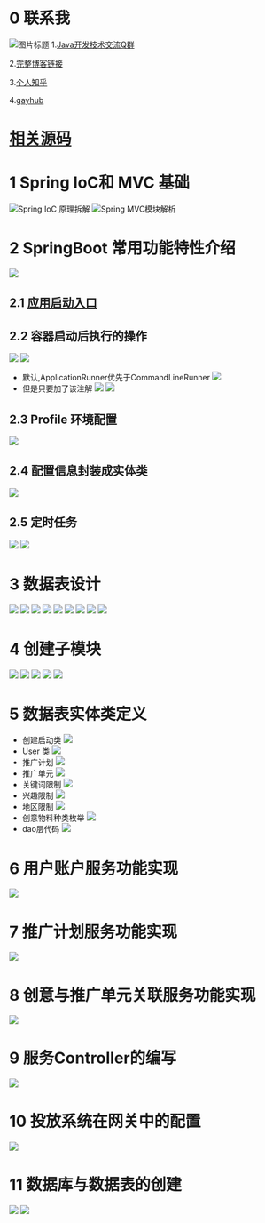 # 0 联系我
![](http://upload-images.jianshu.io/upload_images/4685968-6a8b28d2fd95e8b7?imageMogr2/auto-orient/strip%7CimageView2/2/w/1240 "图片标题") 
1.[Java开发技术交流Q群](https://jq.qq.com/?_wv=1027&k=5UB4P1T)

2.[完整博客链接](https://blog.csdn.net/qq_33589510)

3.[个人知乎](http://www.zhihu.com/people/shi-shu-sheng-)

4.[gayhub](https://github.com/Wasabi1234)

# [相关源码](https://github.com/Wasabi1234/JavaEdge-Ad-Spring-Cloud)

# 1 Spring IoC和 MVC 基础
![Spring IoC 原理拆解](https://upload-images.jianshu.io/upload_images/4685968-a23dae2955d87ee7.png?imageMogr2/auto-orient/strip%7CimageView2/2/w/1240)
![Spring MVC模块解析](https://upload-images.jianshu.io/upload_images/4685968-3e674f86544bf8bd.png?imageMogr2/auto-orient/strip%7CimageView2/2/w/1240)

# 2 SpringBoot 常用功能特性介绍
![](https://upload-images.jianshu.io/upload_images/4685968-aeee928c93cf7d97.png?imageMogr2/auto-orient/strip%7CimageView2/2/w/1240)

## 2.1 [应用启动入口](https://www.jianshu.com/p/b46f859c84d5)

## 2.2 容器启动后执行的操作
![](https://upload-images.jianshu.io/upload_images/4685968-664fb0a183ca2a80.png?imageMogr2/auto-orient/strip%7CimageView2/2/w/1240)
![](https://upload-images.jianshu.io/upload_images/4685968-01f674ced21066e5.png?imageMogr2/auto-orient/strip%7CimageView2/2/w/1240)
- 默认,ApplicationRunner优先于CommandLineRunner
![](https://upload-images.jianshu.io/upload_images/4685968-6d82bb71b0528910.png?imageMogr2/auto-orient/strip%7CimageView2/2/w/1240)
- 但是只要加了该注解
![](https://upload-images.jianshu.io/upload_images/4685968-980a3b73bd480fcf.png?imageMogr2/auto-orient/strip%7CimageView2/2/w/1240)
![](https://upload-images.jianshu.io/upload_images/4685968-c4dc3af770bd9fdc.png?imageMogr2/auto-orient/strip%7CimageView2/2/w/1240)

## 2.3 Profile 环境配置
![](https://upload-images.jianshu.io/upload_images/4685968-594afbef680380fa.png?imageMogr2/auto-orient/strip%7CimageView2/2/w/1240)

## 2.4 配置信息封装成实体类
![](https://upload-images.jianshu.io/upload_images/4685968-66c25bce64cc7256.png?imageMogr2/auto-orient/strip%7CimageView2/2/w/1240)

## 2.5 定时任务
![](https://upload-images.jianshu.io/upload_images/4685968-5ad8db41b440fd76.png?imageMogr2/auto-orient/strip%7CimageView2/2/w/1240)
![](https://upload-images.jianshu.io/upload_images/4685968-d2e011632d5315d7.png?imageMogr2/auto-orient/strip%7CimageView2/2/w/1240)

# 3 数据表设计
![](https://upload-images.jianshu.io/upload_images/4685968-0f54947e2c5875a0.png?imageMogr2/auto-orient/strip%7CimageView2/2/w/1240)
![](https://upload-images.jianshu.io/upload_images/4685968-eedd69542ea66953.png?imageMogr2/auto-orient/strip%7CimageView2/2/w/1240)
![](https://upload-images.jianshu.io/upload_images/4685968-17f8e40aad18835f.png?imageMogr2/auto-orient/strip%7CimageView2/2/w/1240)
![](https://upload-images.jianshu.io/upload_images/4685968-d421cde710321133.png?imageMogr2/auto-orient/strip%7CimageView2/2/w/1240)
![](https://upload-images.jianshu.io/upload_images/4685968-3a290367578c4ba8.png?imageMogr2/auto-orient/strip%7CimageView2/2/w/1240)
![](https://upload-images.jianshu.io/upload_images/4685968-ab4065b35e3f335a.png?imageMogr2/auto-orient/strip%7CimageView2/2/w/1240)
![](https://upload-images.jianshu.io/upload_images/4685968-f323c763b00eb5e3.png?imageMogr2/auto-orient/strip%7CimageView2/2/w/1240)
![](https://upload-images.jianshu.io/upload_images/4685968-0e40706c4432bc5d.png?imageMogr2/auto-orient/strip%7CimageView2/2/w/1240)
![](https://upload-images.jianshu.io/upload_images/4685968-df3f90ac4afbfe76.png?imageMogr2/auto-orient/strip%7CimageView2/2/w/1240)

# 4 创建子模块
![](https://upload-images.jianshu.io/upload_images/4685968-884ce9e511581be6.png?imageMogr2/auto-orient/strip%7CimageView2/2/w/1240)
![](https://upload-images.jianshu.io/upload_images/4685968-0c59340159c13087.png?imageMogr2/auto-orient/strip%7CimageView2/2/w/1240)
![](https://upload-images.jianshu.io/upload_images/4685968-b9973a37b3876971.png?imageMogr2/auto-orient/strip%7CimageView2/2/w/1240)
![](https://upload-images.jianshu.io/upload_images/4685968-4c521fc99246bbc5.png?imageMogr2/auto-orient/strip%7CimageView2/2/w/1240)
![](https://upload-images.jianshu.io/upload_images/4685968-ecb3a3037a748fdd.png?imageMogr2/auto-orient/strip%7CimageView2/2/w/1240)

# 5 数据表实体类定义
- 创建启动类
![](https://upload-images.jianshu.io/upload_images/4685968-ff9363f3e0fa3b90.png?imageMogr2/auto-orient/strip%7CimageView2/2/w/1240)
- User 类
![](https://upload-images.jianshu.io/upload_images/4685968-3ff2cffe86aa3eff.png?imageMogr2/auto-orient/strip%7CimageView2/2/w/1240)
- 推广计划
![](https://upload-images.jianshu.io/upload_images/4685968-be57964fab682cee.png?imageMogr2/auto-orient/strip%7CimageView2/2/w/1240)
- 推广单元
![](https://upload-images.jianshu.io/upload_images/4685968-829153207533a0eb.png?imageMogr2/auto-orient/strip%7CimageView2/2/w/1240)
- 关键词限制
![](https://upload-images.jianshu.io/upload_images/4685968-78abdbc88af41a6f.png?imageMogr2/auto-orient/strip%7CimageView2/2/w/1240)
- 兴趣限制
![](https://upload-images.jianshu.io/upload_images/4685968-f114925754f3b189.png?imageMogr2/auto-orient/strip%7CimageView2/2/w/1240)
- 地区限制
![](https://upload-images.jianshu.io/upload_images/4685968-b76e10d155ea3216.png?imageMogr2/auto-orient/strip%7CimageView2/2/w/1240)
- 创意物料种类枚举
![](https://upload-images.jianshu.io/upload_images/4685968-248624b938a286ca.png?imageMogr2/auto-orient/strip%7CimageView2/2/w/1240)
- dao层代码
![](https://upload-images.jianshu.io/upload_images/4685968-fbe5fdebdd3f780b.png?imageMogr2/auto-orient/strip%7CimageView2/2/w/1240)

# 6 用户账户服务功能实现
![](https://upload-images.jianshu.io/upload_images/4685968-7e8029d668cc5d9d.png?imageMogr2/auto-orient/strip%7CimageView2/2/w/1240)

# 7 推广计划服务功能实现
![](https://upload-images.jianshu.io/upload_images/4685968-c05d5793d5d1c076.png?imageMogr2/auto-orient/strip%7CimageView2/2/w/1240)

# 8 创意与推广单元关联服务功能实现
![](https://upload-images.jianshu.io/upload_images/4685968-64f767bfe5930ed6.png?imageMogr2/auto-orient/strip%7CimageView2/2/w/1240)

# 9 服务Controller的编写
![](https://upload-images.jianshu.io/upload_images/4685968-de231996cc4afea3.png?imageMogr2/auto-orient/strip%7CimageView2/2/w/1240)

# 10 投放系统在网关中的配置
![](https://upload-images.jianshu.io/upload_images/4685968-db630ddd6b0ff692.png?imageMogr2/auto-orient/strip%7CimageView2/2/w/1240)

# 11 数据库与数据表的创建
![](https://upload-images.jianshu.io/upload_images/4685968-db85e3dbcba15586.png?imageMogr2/auto-orient/strip%7CimageView2/2/w/1240)
![](https://upload-images.jianshu.io/upload_images/4685968-8353b21b954ea46f.png?imageMogr2/auto-orient/strip%7CimageView2/2/w/1240)
